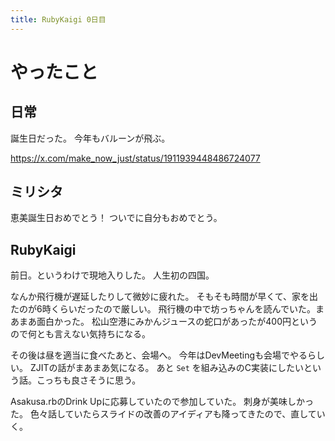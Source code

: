 ```yaml
---
title: RubyKaigi 0日目
---
```


# やったこと

## 日常

誕生日だった。
今年もバルーンが飛ぶ。

<https://x.com/make_now_just/status/1911939448486724077>

## ミリシタ

恵美誕生日おめでとう！
ついでに自分もおめでとう。

## RubyKaigi

前日。というわけで現地入りした。
人生初の四国。

なんか飛行機が遅延したりして微妙に疲れた。
そもそも時間が早くて、家を出たのが6時くらいだったので厳しい。
飛行機の中で坊っちゃんを読んでいた。まあまあ面白かった。
松山空港にみかんジュースの蛇口があったが400円というので何とも言えない気持ちになる。

その後は昼を適当に食べたあと、会場へ。
今年はDevMeetingも会場でやるらしい。
ZJITの話がまあまあ気になる。
あと `Set` を組み込みのC実装にしたいという話。こっちも良さそうに思う。

Asakusa.rbのDrink Upに応募していたので参加していた。
刺身が美味しかった。
色々話していたらスライドの改善のアイディアも降ってきたので、直していく。
